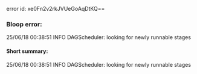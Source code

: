 error id: xe0Fn2v2rkJVUeGoAqDtKQ==
### Bloop error:

25/06/18 00:38:51 INFO DAGScheduler: looking for newly runnable stages
#### Short summary: 

25/06/18 00:38:51 INFO DAGScheduler: looking for newly runnable stages